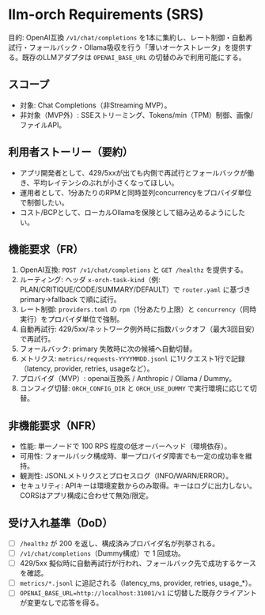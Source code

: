 # llm-orch Requirements (SRS)

目的: OpenAI互換 `/v1/chat/completions` を1本に集約し、レート制御・自動再試行・フォールバック・Ollama吸収を行う「薄いオーケストレータ」を提供する。既存のLLMアダプタは `OPENAI_BASE_URL` の切替のみで利用可能にする。

## スコープ
- 対象: Chat Completions（非Streaming MVP）。
- 非対象（MVP外）: SSEストリーミング、Tokens/min（TPM）制御、画像/ファイルAPI。

## 利用者ストーリー（要約）
- アプリ開発者として、429/5xxが出ても内側で再試行とフォールバックが働き、平均レイテンシのぶれが小さくなってほしい。
- 運用者として、1分あたりのRPMと同時並列concurrencyをプロバイダ単位で制御したい。
- コスト/BCPとして、ローカルOllamaを保険として組み込めるようにしたい。

## 機能要求（FR）
1. OpenAI互換: `POST /v1/chat/completions` と `GET /healthz` を提供する。
2. ルーティング: ヘッダ `x-orch-task-kind`（例: PLAN/CRITIQUE/CODE/SUMMARY/DEFAULT）で `router.yaml` に基づき primary→fallback で順に試行。
3. レート制御: `providers.toml` の `rpm`（1分あたり上限）と `concurrency`（同時実行）をプロバイダ単位で強制。
4. 自動再試行: 429/5xx/ネットワーク例外時に指数バックオフ（最大3回目安）で再試行。
5. フォールバック: primary 失敗時に次の候補へ自動切替。
6. メトリクス: `metrics/requests-YYYYMMDD.jsonl` に1リクエスト1行で記録（latency, provider, retries, usageなど）。
7. プロバイダ（MVP）: openai互換系 / Anthropic / Ollama / Dummy。
8. コンフィグ切替: `ORCH_CONFIG_DIR` と `ORCH_USE_DUMMY` で実行環境に応じて切替。

## 非機能要求（NFR）
- 性能: 単一ノードで 100 RPS 程度の低オーバーヘッド（環境依存）。
- 可用性: フォールバック構成時、単一プロバイダ障害でも一定の成功率を維持。
- 観測性: JSONLメトリクスとプロセスログ（INFO/WARN/ERROR）。
- セキュリティ: APIキーは環境変数からのみ取得。キーはログに出力しない。CORSはアプリ構成に合わせて無効/限定。

## 受け入れ基準（DoD）
- [ ] `/healthz` が 200 を返し、構成済みプロバイダ名が列挙される。
- [ ] `/v1/chat/completions`（Dummy構成）で 1 回成功。
- [ ] 429/5xx 擬似時に自動再試行が行われ、フォールバック先で成功するケースを確認。
- [ ] `metrics/*.jsonl` に追記される（latency_ms, provider, retries, usage_*）。
- [ ] `OPENAI_BASE_URL=http://localhost:31001/v1` に切替した既存クライアントが変更なしで応答を得る。
